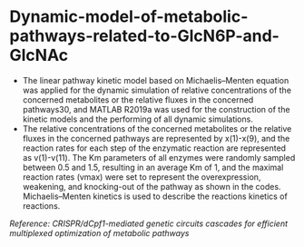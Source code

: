 # Dynamic-model-of-metabolic-pathways-related-to-GlcN6P-and-GlcNAc

- The linear pathway kinetic model based on Michaelis–Menten equation was applied for the dynamic simulation of relative concentrations of the concerned metabolites or the relative fluxes in the concerned pathways30, and MATLAB R2019a was used for the construction of the kinetic models and the performing of all dynamic simulations. <br/>
- The relative concentrations of the concerned metabolites or the relative fluxes in the concerned pathways are represented by x(1)-x(9), and the reaction rates for each step of the enzymatic reaction are represented as v(1)-v(11). The Km parameters of all enzymes were randomly sampled between 0.5 and 1.5, resulting in an average Km of 1, and the maximal reaction rates (vmax) were set to represent the overexpression, weakening, and knocking-out of the pathway as shown in the codes. Michaelis–Menten kinetics is used to describe the reactions kinetics of reactions.

*Reference: CRISPR/dCpf1-mediated genetic circuits cascades for efficient multiplexed optimization of metabolic pathways*
